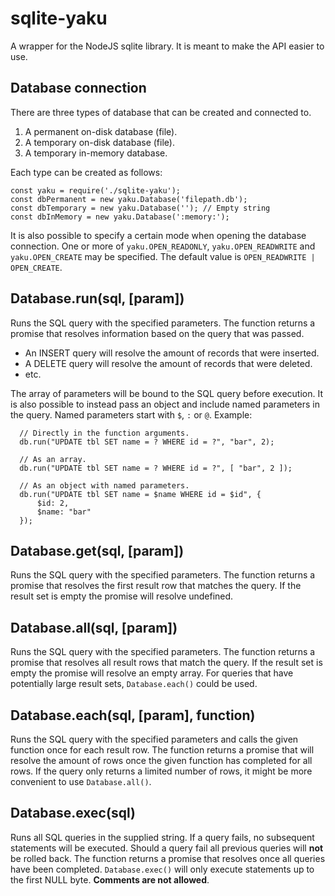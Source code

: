 # sqlite-yaku
A wrapper for the NodeJS sqlite library. It is meant to make the API easier to use.

## Database connection
There are three types of database that can be created and connected to.
1. A permanent on-disk database (file).
2. A temporary on-disk database (file).
3. A temporary in-memory database.

Each type can be created as follows:


    const yaku = require('./sqlite-yaku');
    const dbPermanent = new yaku.Database('filepath.db');
    const dbTemporary = new yaku.Database(''); // Empty string
    const dbInMemory = new yaku.Database(':memory:');

It is also possible to specify a certain mode when opening the database connection. One or more of `yaku.OPEN_READONLY`, `yaku.OPEN_READWRITE` and `yaku.OPEN_CREATE` may be specified. The default value is `OPEN_READWRITE | OPEN_CREATE`.
    
## Database.run(sql, [param])

Runs the SQL query with the specified parameters. The function returns a promise that resolves information based on the query that was passed.
* An INSERT query will resolve the amount of records that were inserted.
* A DELETE query will resolve the amount of records that were deleted.
* etc.

The array of parameters will be bound to the SQL query before execution. It is also possible to instead pass an object and include named parameters in the query. Named parameters start with `$`, `:` or `@`.
Example:

      // Directly in the function arguments.
      db.run("UPDATE tbl SET name = ? WHERE id = ?", "bar", 2);

      // As an array.
      db.run("UPDATE tbl SET name = ? WHERE id = ?", [ "bar", 2 ]);

      // As an object with named parameters.
      db.run("UPDATE tbl SET name = $name WHERE id = $id", {
          $id: 2,
          $name: "bar"
      });
      
## Database.get(sql, [param])

Runs the SQL query with the specified parameters. The function returns a promise that resolves the first result row that matches the query. If the result set is empty the promise will resolve undefined.

## Database.all(sql, [param])

Runs the SQL query with the specified parameters. The function returns a promise that resolves all result rows that match the query. If the result set is empty the promise will resolve an empty array. For queries that have potentially large result sets, `Database.each()` could be used.

## Database.each(sql, [param], function)

Runs the SQL query with the specified parameters and calls the given function once for each result row. The function returns a promise that will resolve the amount of rows once the given function has completed for all rows. If the query only returns a limited number of rows, it might be more convenient to use `Database.all()`.

## Database.exec(sql)

Runs all SQL queries in the supplied string. If a query fails, no subsequent statements will be executed. Should a query fail all previous queries will **not** be rolled back. The function returns a promise that resolves once all queries have been completed. `Database.exec()` will only execute statements up to the first NULL byte. **Comments are not allowed**.


    

